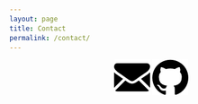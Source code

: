 ```yaml
---
layout: page
title: Contact
permalink: /contact/
---
```


<center>
<a href="stellar.shinj@gmail.com"><img src ="./assets/img/email.png"></a>
<a href="https://github.com/stellarshin"><img src ="./assets/img/github-logo.png"></a>
</center>
